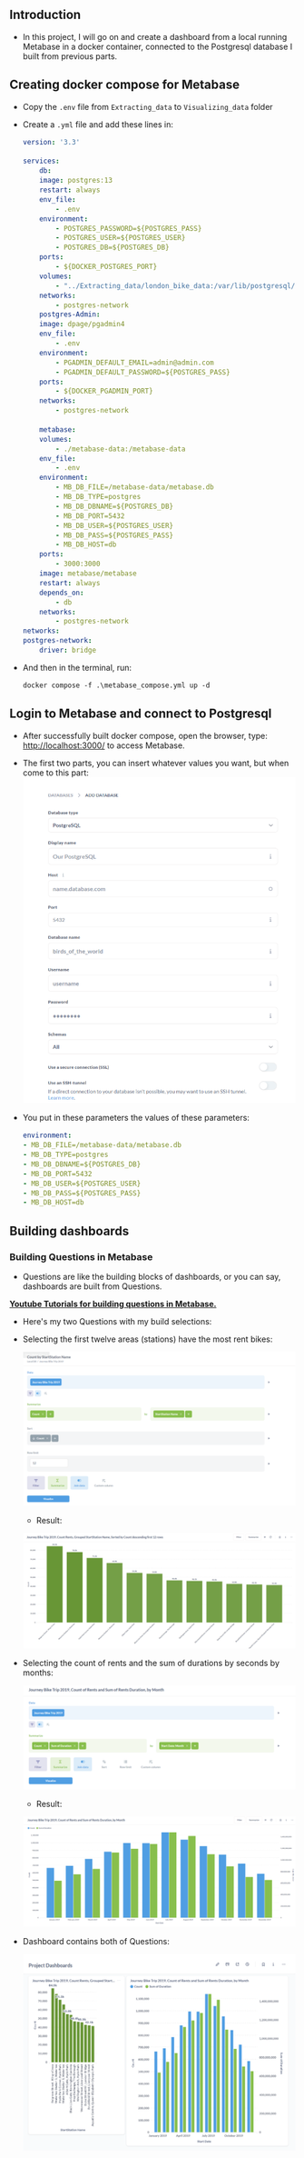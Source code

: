 

## **Introduction**

- In this project, I will go on and create a dashboard from a local running Metabase in a docker container, connected to the Postgresql database I built from previous parts.

## **Creating docker compose for Metabase**

- Copy the `.env` file from `Extracting_data` to `Visualizing_data` folder

- Create a `.yml` file and add these lines in:

    ```yml
    version: '3.3'

    services:
        db:
        image: postgres:13
        restart: always
        env_file:
            - .env
        environment:
            - POSTGRES_PASSWORD=${POSTGRES_PASS}
            - POSTGRES_USER=${POSTGRES_USER}
            - POSTGRES_DB=${POSTGRES_DB}
        ports:
            - ${DOCKER_POSTGRES_PORT}
        volumes:
            - "../Extracting_data/london_bike_data:/var/lib/postgresql/data"
        networks:
            - postgres-network
        postgres-Admin:
        image: dpage/pgadmin4
        env_file:
            - .env
        environment: 
            - PGADMIN_DEFAULT_EMAIL=admin@admin.com
            - PGADMIN_DEFAULT_PASSWORD=${POSTGRES_PASS}
        ports:
            - ${DOCKER_PGADMIN_PORT}
        networks:
            - postgres-network

        metabase:
        volumes:
            - ./metabase-data:/metabase-data
        env_file:
            - .env
        environment:
            - MB_DB_FILE=/metabase-data/metabase.db
            - MB_DB_TYPE=postgres
            - MB_DB_DBNAME=${POSTGRES_DB}
            - MB_DB_PORT=5432
            - MB_DB_USER=${POSTGRES_USER}
            - MB_DB_PASS=${POSTGRES_PASS}
            - MB_DB_HOST=db
        ports:
            - 3000:3000
        image: metabase/metabase
        restart: always
        depends_on: 
            - db
        networks:
            - postgres-network
    networks:
    postgres-network:
        driver: bridge
    ```

- And then in the terminal, run:
    ```ps
    docker compose -f .\metabase_compose.yml up -d
    ```

## **Login to Metabase and connect to Postgresql**

- After successfully built docker compose, open the browser, type: [http://localhost:3000/](http://localhost:3000/) to access Metabase.

- The first two parts, you can insert whatever values you want, but when come to this part:
    ![alt text](../Images/Metabase_postgres.png)

- You put in these parameters the values of these parameters:

    ```yml
    environment:
    - MB_DB_FILE=/metabase-data/metabase.db
    - MB_DB_TYPE=postgres
    - MB_DB_DBNAME=${POSTGRES_DB}
    - MB_DB_PORT=5432
    - MB_DB_USER=${POSTGRES_USER}
    - MB_DB_PASS=${POSTGRES_PASS}
    - MB_DB_HOST=db
    ```

## **Building dashboards**


### Building Questions in Metabase

- Questions are like the building blocks of dashboards, or you can say, dashboards are built from Questions.

[**Youtube Tutorials for building questions in Metabase.**](https://www.youtube.com/watch?v=VZrNqaHlIBs&list=PL5ZlXxM-0LTF7jb-bn0vLv7IIS3Peg3YK)

- Here's my two Questions with my build selections:

- Selecting the first twelve areas (stations) have the most rent bikes:

    ![alt text](../Images/query_count_max_count_locations.png)

    - Result:

    ![alt text](../Images/max_count_locations.png)

- Selecting the count of rents and the sum of durations by seconds by months:

    ![alt text](../Images/query_count_rent_sum_dist.png)

    - Result:
  
    ![alt text](../Images/count_rent_sum_dist.png)   

- Dashboard contains both of Questions:

    ![alt text](../Images/project_result.png)